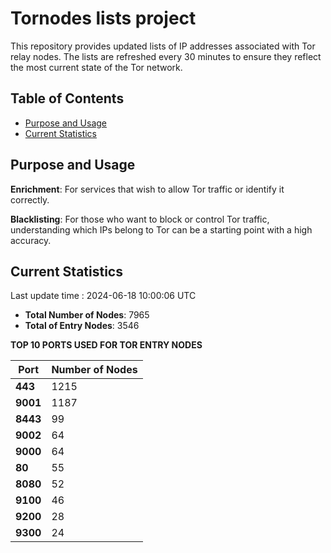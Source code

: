 # Tornodes lists project

This repository provides updated lists of IP addresses associated with Tor relay nodes. The lists are refreshed every 30 minutes to ensure they reflect the most current state of the Tor network.

## Table of Contents

- [Purpose and Usage](#purpose-and-usage)
- [Current Statistics](#current-statistics)


## Purpose and Usage

**Enrichment**: For services that wish to allow Tor traffic or identify it correctly.

**Blacklisting**: For those who want to block or control Tor traffic, understanding which IPs belong to Tor can be a starting point with a high accuracy.

## Current Statistics

Last update time : 2024-06-18 10:00:06 UTC

- **Total Number of Nodes**: 7965
- **Total of Entry Nodes**: 3546

**TOP 10 PORTS USED FOR TOR ENTRY NODES**

| **Port** | **Number of Nodes** |
|------|-----------------|
| **443**   | 1215  |
| **9001**   | 1187  |
| **8443**   | 99  |
| **9002**   | 64  |
| **9000**   | 64  |
| **80**   | 55  |
| **8080**   | 52  |
| **9100**   | 46  |
| **9200**   | 28  |
| **9300**   | 24  |

